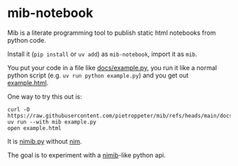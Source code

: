 # mib-notebook

Mib is a literate programming tool to publish static html notebooks from python code.

Install it (`pip install` or `uv add`) as `mib-notebook`, import it as `mib`.

You put your code in a file like [docs/example.py](docs/example.py),
you run it like a normal python script (e.g. `uv run python example.py`)
and you get out [example.html](https://pietroppeter.github.io/mib/example.html).

One way to try this out is:

```
curl -O https://raw.githubusercontent.com/pietroppeter/mib/refs/heads/main/docs/example.py
uv run --with mib example.py
open example.html
```

It is [nimib.py] without [nim].

The goal is to experiment with a [nimib]-like python api.

[nimib]: https://github.com/pietroppeter/nimib
[nimib.py]: https://github.com/nimib-land/nimib.py
[nim]: https://nim-lang.org/

